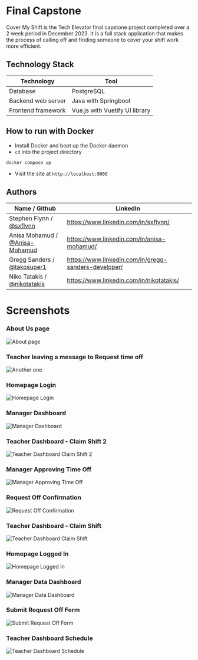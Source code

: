 # Final Capstone
Cover My Shift is the Tech Elevator final capstone project completed over a 2 week period in December 2023. It is a full stack application that makes the process of calling off and finding someone to cover your shift work more efficient.

## Technology Stack
| Technology         | Tool                           |
|--------------------|--------------------------------|
| Database           | PostgreSQL                     |
| Backend web server | Java with Springboot           |
| Frontend framework | Vue.js with Vuetify UI library |

## How to run with Docker
- Install Docker and boot up the Docker daemon
- `cd` into the project directory
````
docker compose up
````
- Visit the site at `http://localhost:9000`

## Authors

| Name / Github          | LinkedIn                                             |
|---------------|------------------------------------------------------|
| Stephen Flynn / [@sxflynn](https://github.com/sxflynn) | https://www.linkedin.com/in/sxflynn/                 |
| Anisa Mohamud / [@Anisa-Mohamud](https://github.com/Anisa-Mohamud)  | https://www.linkedin.com/in/anisa-mohamud/           |
| Gregg Sanders / [@takosuper1](https://github.com/takosuper1)| https://www.linkedin.com/in/gregg-sanders-developer/ |
| Niko Tatakis / [@nikotatakis](https://github.com/nikotatakis)  | https://www.linkedin.com/in/nikotatakis/             |


# Screenshots

### About Us page
![About page](/screenshots/About.jpeg)

### Teacher leaving a message to Request time off
![Another one](</screenshots/Edit Time Off Request Message.jpeg>)

### Homepage Login
![Homepage Login](</screenshots/Homepage login.jpeg>)

### Manager Dashboard
![Manager Dashboard](</screenshots/Manager dashboard.jpeg>)

### Teacher Dashboard - Claim Shift 2
![Teacher Dashboard Claim Shift 2](</screenshots/Teacher dashboard claim shift 2.jpeg>)

### Manager Approving Time Off
![Manager Approving Time Off](</screenshots/Manager Approving Time Off.jpeg>)

### Request Off Confirmation
![Request Off Confirmation](</screenshots/Request Off confirmation.jpeg>)

### Teacher Dashboard - Claim Shift
![Teacher Dashboard Claim Shift](</screenshots/Teacher dashboard claim shift.jpeg>)

### Homepage Logged In
![Homepage Logged In](</screenshots/Homepage logged in.jpeg>)

### Manager Data Dashboard
![Manager Data Dashboard](</screenshots/Manager Data Dashboard.jpeg>)

### Submit Request Off Form
![Submit Request Off Form](</screenshots/Submit Request Off Form.jpeg>)

### Teacher Dashboard Schedule
![Teacher Dashboard Schedule](</screenshots/Teacher dashboard schedule.jpeg>)
